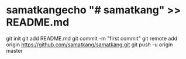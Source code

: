 # samatkangecho "# samatkang" >> README.md 
git init 
git add README.md 
git commit -m "first commit" 
git remote add origin https://github.com/samatkang/samatkang.git
 git push -u origin master
